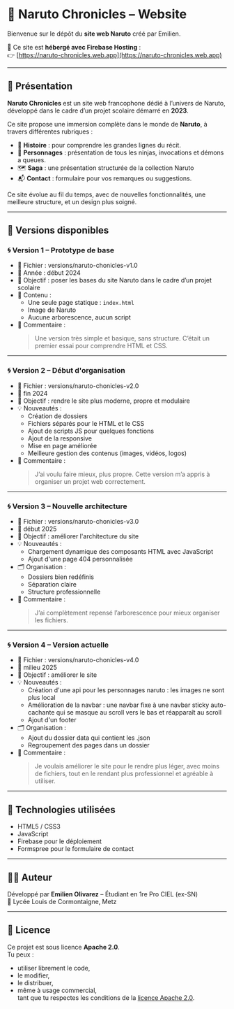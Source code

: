 # 🌌 Naruto Chronicles – Website

Bienvenue sur le dépôt du **site web Naruto** créé par Emilien.

🔗 Ce site est **hébergé avec Firebase Hosting** :  
👉 [https://naruto-chronicles.web.app](https://naruto-chronicles.web.app)

---

## 📝 Présentation

**Naruto Chronicles** est un site web francophone dédié à l’univers de Naruto, développé dans le cadre d’un projet scolaire démarré en **2023**.

Ce site propose une immersion complète dans le monde de **Naruto**, à travers différentes rubriques :

- 📖 **Histoire** : pour comprendre les grandes lignes du récit.  
- 👥 **Personnages** : présentation de tous les ninjas, invocations et démons a queues.  
- 🗺️ **Saga** : une présentation structurée de la collection Naruto  
- 📬 **Contact** : formulaire pour vos remarques ou suggestions.

Ce site évolue au fil du temps, avec de nouvelles fonctionnalités, une meilleure structure, et un design plus soigné.

---

## 🔖 Versions disponibles

### 🌀 Version 1 – Prototype de base

- 📁 Fichier : versions/naruto-chonicles-v1.0
- 📅 Année : début 2024
- 🎯 Objectif : poser les bases du site Naruto dans le cadre d’un projet scolaire
- 📄 Contenu :
  - Une seule page statique : `index.html`
  - Image de Naruto
  - Aucune arborescence, aucun script
- 💬 Commentaire :
  > Une version très simple et basique, sans structure. C’était un premier essai pour comprendre HTML et CSS.

---

### 🌀 Version 2 – Début d'organisation

- 📁 Fichier : versions/naruto-chonicles-v2.0
- 📅 fin 2024
- 🎯 Objectif : rendre le site plus moderne, propre et modulaire 
- 💡 Nouveautés :
  - Création de dossiers
  - Fichiers séparés pour le HTML et le CSS
  - Ajout de scripts JS pour quelques fonctions
  - Ajout de la responsive
  - Mise en page améliorée
  - Meilleure gestion des contenus (images, vidéos, logos)
- 💬 Commentaire :
  > J’ai voulu faire mieux, plus propre. Cette version m’a appris à organiser un projet web correctement.

---

### 🌀 Version 3 – Nouvelle architecture

- 📁 Fichier : versions/naruto-chonicles-v3.0
- 📅 début 2025
- 🎯 Objectif : améliorer l'architecture du site
- 💡 Nouveautés :
  - Chargement dynamique des composants HTML avec JavaScript
  - Ajout d'une page 404 personnalisée
- 🗂️ Organisation :
  - Dossiers bien redéfinis
  - Séparation claire
  - Structure professionnelle
- 💬 Commentaire :
  > J’ai complètement repensé l’arborescence pour mieux organiser les fichiers.

---

### 🌀 Version 4 – Version actuelle

- 📁 Fichier : versions/naruto-chonicles-v4.0
- 📅 milieu 2025
- 🎯 Objectif : améliorer le site
- 💡 Nouveautés :
  - Création d'une api pour les personnages naruto : les images ne sont plus local
  - Amélioration de la navbar : une navbar fixe à une navbar sticky auto-cachante qui se masque au scroll vers le bas et réapparaît au scroll
  - Ajout d'un footer
- 🗂️ Organisation :
  - Ajout du dossier data qui contient les .json
  - Regroupement des pages dans un dossier
- 💬 Commentaire :
  > Je voulais améliorer le site pour le rendre plus léger, avec moins de fichiers, tout en le rendant plus professionnel et agréable à utiliser.

---

## 🧠 Technologies utilisées

- HTML5 / CSS3
- JavaScript
- Firebase pour le déploiement
- Formspree pour le formulaire de contact

---

## 👨‍💻 Auteur

Développé par **Emilien Olivarez** – Étudiant en 1re Pro CIEL (ex-SN)  
📍 Lycée Louis de Cormontaigne, Metz

---

## 📝 Licence

Ce projet est sous licence **Apache 2.0**.  
Tu peux :
- utiliser librement le code,
- le modifier,
- le distribuer,
- même à usage commercial,  
tant que tu respectes les conditions de la [licence Apache 2.0](https://www.apache.org/licenses/LICENSE-2.0).
